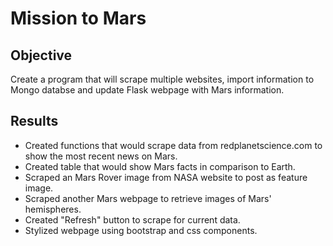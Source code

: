 # Mission to Mars

## Objective

Create a program that will scrape multiple websites, import information to Mongo databse and update Flask webpage with Mars information.

## Results

* Created functions that would scrape data from redplanetscience.com to show the most recent news on Mars.
* Created table that would show Mars facts in comparison to Earth.
* Scraped an Mars Rover image from NASA website to post as feature image.
* Scraped another Mars webpage to retrieve images of Mars' hemispheres.
* Created "Refresh" button to scrape for current data.
* Stylized webpage using bootstrap and css components.
